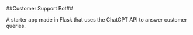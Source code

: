 ##Customer Support Bot##

A starter app made in Flask that uses the ChatGPT API to answer customer queries.
